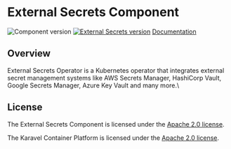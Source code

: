 # External Secrets Component

![Component version](https://img.shields.io/badge/dynamic/yaml?color=blue&label=component+version&query=$.entries.external-secrets[0].version&url=https%3A%2F%2Frepository.platform.karavel.io%2Funstable%2Findex.yaml&style=for-the-badge)
[![External Secrets version](https://img.shields.io/badge/dynamic/yaml?color=blue&label=external-secrets+version&query=$.entries.external-secrets[0].appVersion&url=https%3A%2F%2Frepository.platform.karavel.io%2Funstable%2Findex.yaml&style=for-the-badge)](https://external-secretss.io)
[Documentation](https://platform.karavel.io/components/external-secrets)

## Overview

External Secrets Operator is a Kubernetes operator that integrates external secret management systems like AWS Secrets Manager, HashiCorp Vault, Google Secrets Manager, Azure Key Vault and many more.\

## License

The External Secrets Component is licensed under the [Apache 2.0 license](LICENSE).

The Karavel Container Platform is licensed under the [Apache 2.0 license](https://github.com/karavel-io/platform/blob/main/LICENSE).
